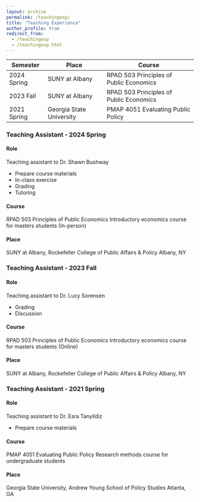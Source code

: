 ```yaml
---
layout: archive
permalink: /teachingexp/
title: "Teaching Experience"
author_profile: true
redirect_from: 
  - /teachingexp
  - /teachingexp.html
---
```


| Semester | Place | Course |
| -------- | ------ | ------------- |
| 2024 Spring | SUNY at Albany | RPAD 503 Principles of Public Economics |
| 2023 Fall| SUNY at Albany | RPAD 503 Principles of Public Economics |
| 2021 Spring | Georgia State University | PMAP 4051 Evaluating Public Policy |


### Teaching Assistant - 2024 Spring

#### Role 
Teaching assistant to Dr. Shawn Bushway

* Prepare course materials
* In-class exercise
* Grading
* Tutoring 

#### Course 
RPAD 503 Principles of Public Economics
Introductory economics course for masters students (In-person)

#### Place 
SUNY at Albany, Rockefeller College of Public Affairs & Policy
Albany, NY


### Teaching Assistant - 2023 Fall

#### Role 
Teaching assistant to Dr. Lucy Sorensen

* Grading
* Discussion 

#### Course 
RPAD 503 Principles of Public Economics
Introductory economics course for masters students (Online)

#### Place 
SUNY at Albany, Rockefeller College of Public Affairs & Policy
Albany, NY

 
### Teaching Assistant - 2021 Spring

#### Role 
Teaching assistant to Dr. Esra Tanyildiz

* Prepare course materials

#### Course 
PMAP 4051 Evaluating Public Policy
Research methods course for undergraduate students

#### Place 
Georgia State University, Andrew Young School of Policy Studies
Atlanta, GA
